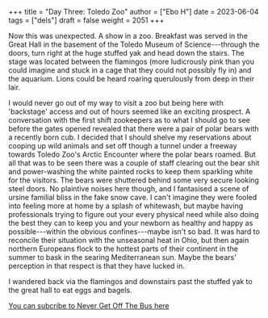 +++
title = "Day Three: Toledo Zoo"
author = ["Ebo H"]
date = 2023-06-04
tags = ["dels"]
draft = false
weight = 2051
+++

Now this was unexpected. A show in a zoo.
Breakfast was served in the Great Hall in the basement of the Toledo Museum of Science---through the doors, turn right at the huge stuffed yak and head down the stairs.
The stage was located between the flamingos (more ludicrously pink than you could imagine and stuck in a cage that they could not possibly fly in) and the aquarium.
Lions could be heard roaring querulously from deep in their lair.

I would never go out of my way to visit a zoo but being here with 'backstage' access and out of hours seemed like an exciting prospect. A conversation with the first shift zookeepers as to what I should go to see before the gates opened revealed that there were a pair of polar bears with a recently born cub. I decided that I should shelve my reservations about cooping up wild animals and set off though a tunnel under a freeway towards Toledo Zoo's Arctic Encounter where the polar bears roamed. But all that was to be seen there was a couple of staff clearing out the bear shit and power-washing the white painted rocks to keep them sparkling white for the visitors.
The bears were shuttered behind some very secure looking steel doors. No plaintive noises here though, and I fantasised a scene of ursine familial bliss in the fake snow cave.
I can't imagine they were fooled into feeling more at home by a splash of whitewash, but maybe having professionals trying to figure out your every physical need while also doing the best they can to keep you and your newborn as healthy and happy as possible---within the obvious confines---maybe isn't so bad.
It was hard to reconcile their situation with the unseasonal heat in Ohio, but then again northern Europeans flock to the hottest parts of their continent in the summer to bask in the searing Mediterranean sun. Maybe the bears' perception in that respect is that they have lucked in.

I wandered back via the flamingos and downstairs past the stuffed yak to the great hall to eat eggs and bagels.

[You can subcribe to Never Get Off The Bus here](https://never-get-off-the-bus.ghost.io/#/portal/)
